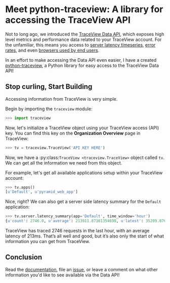# Meet python-traceview: A library for accessing the TraceView API

Not to long ago, we introduced the [TraceView Data API][1], which exposes high
level metrics and performance data related to your TraceView account.  For the
unfamiliar, this means you access to [server latency timeseries][5],
[error rates][6], and even [browsers used by end users][7].

In an effort to make accessing the Data API even easier, I have a created
[python-traceview][2], a Python library for easy access to the TraceView Data
API!

## Stop curling, Start Building

Accessing information from TraceView is very simple.

Begin by importing the ``traceview`` module:

```python
>>> import traceview
```

Now, let's initialize a TraceView object using your TraceView access (API) key.
You can find this key on the **Organization Overview** page in TraceView:

```python
>>> tv = traceview.TraceView('API KEY HERE')
```

Now, we have a :py:class:`TraceView <traceview.TraceView>` object called ``tv``.
We can get all the information we need from this object.

For example, let's get all available applications setup within your TraceView
account:

```python
>>> tv.apps()
[u'Default', u'pyramid_web_app']
```

Nice, right? We can also get a server side latency summary for the ``Default``
application:

```python
>>> tv.server.latency_summary(app='Default', time_window='hour')
{u'count': 2746.0, u'average': 213911.87181354698, u'latest': 35209.87654320987}
```

TraceView has traced 2746 requests in the last hour, with an average latency of
213ms. That’s all well and good, but it’s also only the start of what information you
can get from TraceView.

## Conclusion

Read the [documentation][3], file an [issue][8], or leave a comment on what
other information you'd like to see available via the Data API!

[1]: http://www.appneta.com/blog/data-api-for-web-application-monitoring/
[2]: https://github.com/danriti/python-traceview
[3]: http://python-traceview.readthedocs.org/
[4]: http://dev.appneta.com/docs/api-v2/reference.html
[5]: http://dev.appneta.com/docs/api-v2/latency.html#endpoints
[6]: http://dev.appneta.com/docs/api-v2/errors.html#error-rate
[7]: http://dev.appneta.com/docs/api-v2/discovery.html#browsers
[8]: https://github.com/danriti/python-traceview/issues/new
